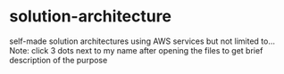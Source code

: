 # solution-architecture

self-made solution architectures using AWS services but not limited to...
Note: click 3 dots next to my name after opening the files to get brief description of the purpose
